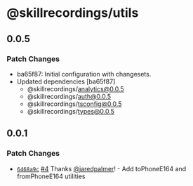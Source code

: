 # @skillrecordings/utils

## 0.0.5

### Patch Changes

- ba65f87: Initial configuration with changesets.
- Updated dependencies [ba65f87]
  - @skillrecordings/analytics@0.0.5
  - @skillrecordings/auth@0.0.5
  - @skillrecordings/tsconfig@0.0.5
  - @skillrecordings/types@0.0.5

## 0.0.1

### Patch Changes

- [`6468a9c`](https://github.com/jaredpalmer/tsdx-monorepo-playground/commit/6468a9c236a30f3650ca0a218055ac7de359b84f) [#4](https://github.com/jaredpalmer/tsdx-monorepo-playground/pull/4) Thanks [@jaredpalmer](https://github.com/jaredpalmer)! - Add toPhoneE164 and fromPhoneE164 utilities
